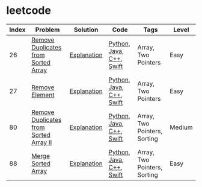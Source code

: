 # leetcode

| Index | Problem | Solution | Code | Tags | Level |
| ----- | ------- | -------- | ---- | ---- | ----- |
| 26 | [Remove Duplicates from Sorted Array](https://leetcode.com/problems/remove-duplicates-from-sorted-array/description/) | [Explanation](solutions/26/26.md) | [Python](solutions/26/26.py), [Java](solutions/26/26.java), [C++](solutions/26/26.cpp), [Swift](solutions/26/26.swift) | Array, Two Pointers | Easy |
| 27 | [Remove Element](https://leetcode.com/problems/remove-element/) | [Explanation](solutions/27/27.md) | [Python](solutions/27/27.py), [Java](solutions/27/27.java), [C++](solutions/27/27.cpp), [Swift](solutions/27/27.swift) | Array, Two Pointers | Easy |
| 80 | [Remove Duplicates from Sorted Array II](https://leetcode.com/problems/remove-duplicates-from-sorted-array-ii/description/) | [Explanation](solutions/80/80.md) | [Python](solutions/80/80.py), [Java](solutions/80/80.java), [C++](solutions/80/80.cpp), [Swift](solutions/80/80.swift) | Array, Two Pointers, Sorting | Medium |
| 88 | [Merge Sorted Array](https://leetcode.com/problems/merge-sorted-array/) | [Explanation](solutions/88/88.md) | [Python](solutions/88/88.py), [Java](solutions/88/88.java), [C++](solutions/88/88.cpp), [Swift](solutions/88/88.swift) | Array, Two Pointers, Sorting | Easy |